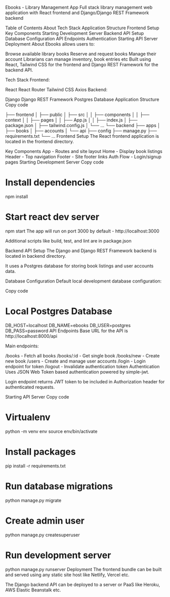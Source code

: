 Ebooks - Library Management App
Full stack library management web application with React frontend and Django/Django REST Framework backend

Table of Contents
About
Tech Stack
Application Structure
Frontend Setup
Key Components
Starting Development Server
Backend API Setup
Database Configuration
API Endpoints
Authentication
Starting API Server
Deployment
About
Ebooks allows users to:

Browse available library books
Reserve and request books
Manage their account
Librarians can manage inventory, book entries etc
Built using React, Tailwind CSS for the frontend and Django REST Framework for the backend API.

Tech Stack
Frontend:

React
React Router
Tailwind CSS
Axios
Backend:

Django
Django REST Framework
Postgres Database
Application Structure
Copy code

├── frontend
│   ├── public
│   ├── src
│   │   ├── components
│   │   ├── context
│   │   ├── pages
│   │   ├── App.js
│   │   ├── index.js
│   ├── package.json
│   ├── tailwind.config.js
│   └── ...
└── backend
    ├── apps
    │   ├── books
    │   ├── accounts
    │   └── api
    ├── config
    ├── manage.py
    ├── requirements.txt
    └── ...
Frontend Setup
The React frontend application is located in the frontend directory.

Key Components
App - Routes and site layout
Home - Display book listings
Header - Top navigation
Footer - Site footer links
Auth Flow - Login/signup pages
Starting Development Server
Copy code

# Install dependencies  
npm install

# Start react dev server
npm start
The app will run on port 3000 by default - http://localhost:3000

Additional scripts like build, test, and lint are in package.json

Backend API Setup
The Django and Django REST Framework backend is located in backend directory.

It uses a Postgres database for storing book listings and user accounts data.

Database Configuration
Default local development database configuration:

Copy code

# Local Postgres Database
DB_HOST=localhost
DB_NAME=ebooks
DB_USER=postgres
DB_PASS=password
API Endpoints
Base URL for the API is http://localhost:8000/api

Main endpoints:

/books - Fetch all books
/books/:id - Get single book
/books/new - Create new book
/users - Create and manage user accounts
/login - Login endpoint for token
/logout - Invalidate authentication token
Authentication
Uses JSON Web Token based authentication powered by simple-jwt.

Login endpoint returns JWT token to be included in Authorization header for authenticated requests.

Starting API Server
Copy code

# Virtualenv 
python -m venv env
source env/bin/activate

# Install packages
pip install -r requirements.txt  

# Run database migrations
python manage.py migrate

# Create admin user
python manage.py createsuperuser 

# Run development server
python manage.py runserver
Deployment
The frontend bundle can be built and served using any static site host like Netlify, Vercel etc.

The Django backend API can be deployed to a server or PaaS like Heroku, AWS Elastic Beanstalk etc.
